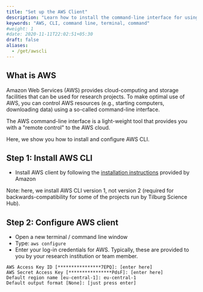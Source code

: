 ```yaml
---
title: "Set up the AWS Client"
description: "Learn how to install the command-line interface for using Amazing Web Services."
keywords: "AWS, CLI, command line, terminal, command"
#weight: 1
#date: 2020-11-11T22:02:51+05:30
draft: false
aliases:
  - /get/awscli
---
```


## What is AWS

Amazon Web Services (AWS) provides cloud-computing and storage facilities that can be used for research projects. To make optimal use of AWS, you can control AWS resources (e.g., starting computers, downloading data) using a so-called command-line interface.

The AWS command-line interface is a light-weight tool that provides you with a "remote control" to the AWS cloud.

Here, we show you how to install and configure AWS CLI.

## Step 1: Install AWS CLI

- Install AWS client by following the [installation instructions](https://docs.aws.amazon.com/cli/latest/userguide/install-cliv1.html) provided by Amazon

Note: here, we install AWS CLI version 1, not version 2 (required for backwards-compatibility for some of the projects run by Tilburg Science Hub).

## Step 2: Configure AWS client

- Open a new terminal / command line window
- Type: `aws configure`
- Enter your log-in credentials for AWS. Typically, these are provided to you by your research institution or team member.

```
AWS Access Key ID [****************7EPQ]: [enter here]
AWS Secret Access Key [****************PdsF]: [enter here]
Default region name [eu-central-1]: eu-central-1
Default output format [None]: [just press enter]
```
